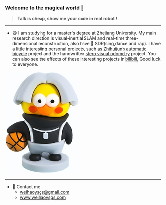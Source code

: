 ### Welcome to the magical world 👋

> **Talk is cheap, show me your code in real robot !**

---

- 😄 I am studying for a master's degree at Zhejiang University. My main research direction is visual-inertial SLAM and real-time three-dimensional reconstruction, also have 👯 SDR(sing,dance and rap). I have a little interesting personal projects, such as [Zhihuijun’s automatic bicycle](https://github.com/weihaoysgs/bike-xuan) project and the handwritten [stero visual odometry](https://github.com/weihaoysgs/ssvio) project. You can also see the effects of these interesting projects in [bilibili](https://space.bilibili.com/480920640?spm_id_from=333.1007.0.0), Good luck to everyone.

<picture>
  <source media="(prefers-color-scheme: dark)" srcset="./aikun.png">
  <source media="(prefers-color-scheme: light)" srcset="./aikun.png">
  <img alt="I am aikun." src="./aikun.png">
</picture>

---
- 💬 Contact me
  - weihaoysgs@gmail.com
  - www.weihaoysgs.com

<!--
**weihaoysgs/weihaoysgs** is a ✨ _special_ ✨ repository because its `README.md` (this file) appears on your GitHub profile.

Here are some ideas to get you started:


- 👯 I’m looking to collaborate on ...
- 🤔 I’m looking for help with ...
- 💬 Ask me about ...
- 📫 How to reach me: ...
- 😄 Pronouns: ...
- ⚡ Fun fact: ...
-->

